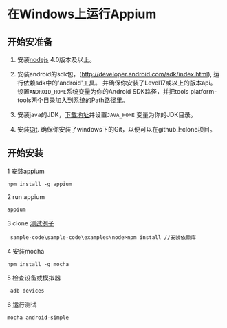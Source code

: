 # 在Windows上运行Appium

## 开始安准备

1. 安装[nodejs](http://nodejs.org/download/) 4.0版本及以上。

2. 安装android的sdk包，(http://developer.android.com/sdk/index.html), 运行依赖sdk中的'android'工具。
  并确保你安装了Level17或以上的版本api。
  设置`ANDROID_HOME`系统变量为你的Android SDK路径，并把tools platform-tools两个目录加入到系统的Path路径里。

3. 安装java的JDK，[下载地址](http://www.oracle.com/technetwork/java/javase/downloads/jdk8-downloads-2133151.html)并设置`JAVA_HOME` 变量为你的JDK目录。

4. 安装[Git](http://git-scm.com/download/win). 确保你安装了windows下的Git，以便可以在github上clone项目。

## 开始安装

1 安装appium
```
npm install -g appium
```
2 run appium
```
appium
```
3 clone [测试例子](https://github.com/appium/sample-code.git)
```
 sample-code\sample-code\examples\node>npm install //安装依赖库
 ```
 4 安装mocha 
  ```
  npm install -g mocha
  ```
5 检查设备或模拟器
```
 adb devices
 ```
 6 运行测试

```
mocha android-simple

```


